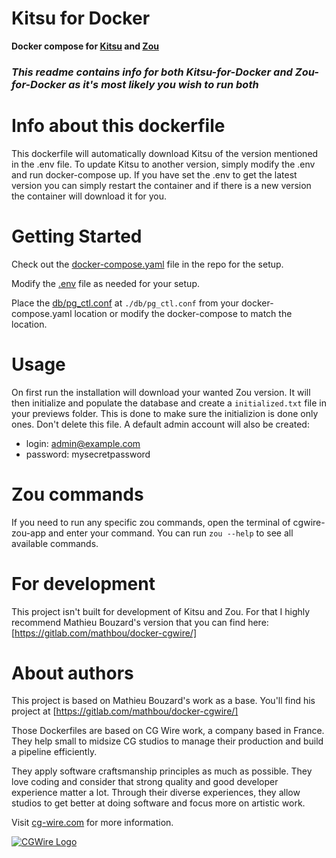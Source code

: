 # Kitsu for Docker

**Docker compose for [Kitsu](https://kitsu.cg-wire.com/) and [Zou](https://zou.cg-wire.com/)**

### *This readme contains info for both Kitsu-for-Docker and Zou-for-Docker as it's most likely you wish to run both*


# Info about this dockerfile

This dockerfile will automatically download Kitsu of the version mentioned in the .env file.
To update Kitsu to another version, simply modify the .env and run docker-compose up.
If you have set the .env to get the latest version you can simply restart the container and if there is a new version the container will download it for you.


# Getting Started

Check out the [docker-compose.yaml](docker-compose.yaml) file in the repo for the setup.

Modify the [.env](.env) file as needed for your setup.

Place the [db/pg_ctl.conf](db/pg_ctl.conf) at `./db/pg_ctl.conf` from your docker-compose.yaml location or modify the docker-compose to match the location.


# Usage

On first run the installation will download your wanted Zou version.
It will then initialize and populate the database and create a `initialized.txt` file in your previews folder. This is done to make sure the initializion is done only ones. Don't delete this file.
A default admin account will also be created:

- login: admin@example.com
- password: mysecretpassword


# Zou commands

If you need to run any specific zou commands, open the terminal of cgwire-zou-app and enter your command.
You can run `zou --help` to see all available commands.


# For development

This project isn't built for development of Kitsu and Zou.
For that I highly recommend Mathieu Bouzard's version that you can find here: [https://gitlab.com/mathbou/docker-cgwire/]


# About authors

This project is based on Mathieu Bouzard's work as a base. You'll find his project at [https://gitlab.com/mathbou/docker-cgwire/]

Those Dockerfiles are based on CG Wire work, a company based in France. They help small
to midsize CG studios to manage their production and build a pipeline
efficiently.

They apply software craftsmanship principles as much as possible. They love
coding and consider that strong quality and good developer experience matter a lot.
Through their diverse experiences, they allow studios to get better at doing
software and focus more on  artistic work.

Visit [cg-wire.com](https://cg-wire.com) for more information.

[![CGWire Logo](https://zou.cg-wire.com/cgwire.png)](https://cgwire.com)